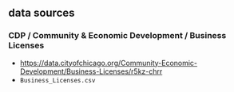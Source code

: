 ## data sources

### CDP / Community & Economic Development / Business Licenses
- https://data.cityofchicago.org/Community-Economic-Development/Business-Licenses/r5kz-chrr
- `Business_Licenses.csv`
